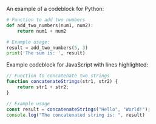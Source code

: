 An example of a codeblock for Python:

```py title="add_numbers.py" linenums="5"
# Function to add two numbers
def add_two_numbers(num1, num2):
    return num1 + num2

# Example usage:
result = add_two_numbers(5, 3)
print('The sum is: ', result)
```


Example codeblock for JavaScript with lines highlighted:

```js title="concatenate_strings.js" linenums="1" hl_lines="2-4"
// Function to concatenate two strings
function concatenateStrings(str1, str2) {
    return str1 + str2;
}

// Example usage
const result = concatenateStrings("Hello", "World!");
console.log("The concatenated string is: ", result)
```